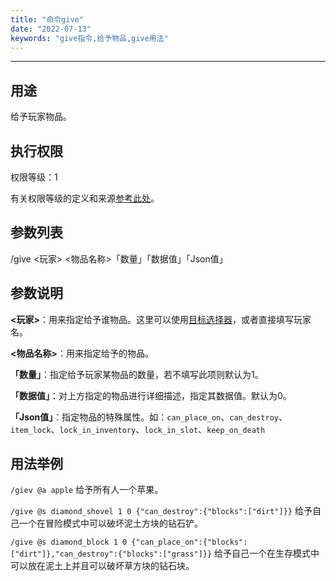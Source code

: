 ```yaml
---
title: "命令give"
date: "2022-07-13"
keywords: "give指令,给予物品,give用法"
---
```


---

## 用途

给予玩家物品。

## 执行权限

权限等级：1

有关权限等级的定义和来源[参考此处](/commands/权限等级 "参考此处")。

## 参数列表

/give <玩家> <物品名称>「数量」「数据值」「Json值」

## 参数说明

**<玩家>**：用来指定给予谁物品。这里可以使用[目标选择器](/commands/目标选择器 "目标选择器")，或者直接填写玩家名。

**<物品名称>**：用来指定给予的物品。

**「数量」**：指定给予玩家某物品的数量，若不填写此项则默认为1。

**「数据值」**：对上方指定的物品进行详细描述，指定其数据值。默认为0。

**「Json值」**：指定物品的特殊属性。如：`can_place_on`、`can_destroy`、`item_lock`、`lock_in_inventory`、`lock_in_slot`、`keep_on_death`

## 用法举例

`/giev @a apple`  给予所有人一个苹果。

`/give @s diamond_shovel 1 0 {"can_destroy":{"blocks":["dirt"]}}`  给予自己一个在冒险模式中可以破坏泥土方块的钻石铲。

`/give @s diamond_block 1 0 {"can_place_on":{"blocks":["dirt"]},"can_destroy":{"blocks":["grass"]}}`  给予自己一个在生存模式中可以放在泥土上并且可以破坏草方块的钻石块。
